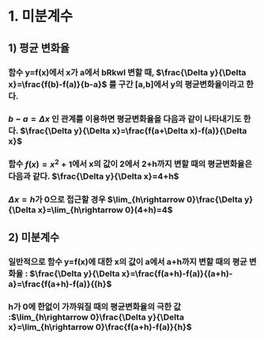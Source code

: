 # 1. 미분계수
## 1) 평균 변화율
  ### 함수 y=f(x)에서 x가 a에서 bRkwl 변할 때, $\frac{\Delta y}{\Delta x}=\frac{f(b)-f(a)}{b-a}$ 를 구간 [a,b]에서 y의 평균변화율이라고 한다.
  ### $b-a=\Delta x$ 인 관계를 이용하면 평균변화율을 다음과 같이 나타내기도 한다. $\frac{\Delta y}{\Delta x}=\frac{f(a+\Delta x)-f(a)}{\Delta x}$
  ### 함수 $f(x)=x^{2}+1$에서 x의 값이 2에서 2+h까지 변할 때의 평균변화율은 다음과 같다. $\frac{\Delta y}{\Delta x}=4+h$
  ### $\Delta x=h$가 0으로 접근할 경우 $\lim_{h\rightarrow 0}\frac{\Delta y}{\Delta x}=\lim_{h\rightarrow 0}(4+h)=4$

## 2) 미분계수
  ### 일반적으로 함수 y=f(x)에 대한 x의 값이 a에서 a+h까지 변할 때의 평균 변화율 : $\frac{\Delta y}{\Delta x}=\frac{f(a+h)-f(a)}{(a+h)-a}=\frac{f(a+h)-f(a)}{(h}$
  ### h가 0에 한없이 가까워질 때의 평균변화율의 극한 값 :$\lim_{h\rightarrow 0}\frac{\Delta y}{\Delta x}=\lim_{h\rightarrow 0}\frac{f(a+h)-f(a)}{h}$
